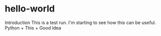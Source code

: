 # hello-world
Introduction
This is a test run.
I'm starting to see how this can be useful.
Python + This + Good Idea
